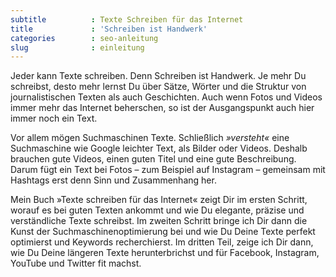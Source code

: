 ```yaml
---
subtitle          : Texte Schreiben für das Internet
title             : 'Schreiben ist Handwerk'
categories        : seo-anleitung
slug              : einleitung
---
```

Jeder kann Texte schreiben. Denn Schreiben ist Handwerk. Je mehr Du schreibst, desto mehr lernst Du über Sätze, Wörter und die Struktur von journalistischen Texten als auch Geschichten. Auch wenn Fotos und Videos immer mehr das Internet beherschen, so ist der Ausgangspunkt auch hier immer noch ein Text.
<!-- readmore -->

Vor allem mögen Suchmaschinen Texte. Schließlich _»versteht«_ eine Suchmaschine wie Google leichter Text, als Bilder oder Videos. Deshalb brauchen gute Videos, einen guten Titel und eine gute Beschreibung. Darum fügt ein Text bei Fotos – zum Beispiel auf Instagram – gemeinsam mit Hashtags erst denn Sinn und Zusammenhang her.

Mein Buch »Texte schreiben für das Internet« zeigt Dir im ersten Schritt, worauf es bei guten Texten ankommt und wie Du elegante, präzise und verständliche Texte schreibst. Im zweiten Schritt bringe ich Dir dann die Kunst der Suchmaschinenoptimierung bei und wie Du Deine Texte perfekt optimierst und Keywords recherchierst. Im dritten Teil, zeige ich Dir dann, wie Du Deine längeren Texte herunterbrichst und für Facebook, Instagram, YouTube und Twitter fit machst.
